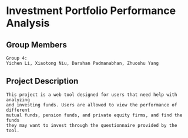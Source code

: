# Investment Portfolio Performance Analysis


## Group Members
```
Group 4:
Yichen Li, Xiaotong Niu, Darshan Padmanabhan, Zhuoshu Yang
```

## Project Description
```
This project is a web tool designed for users that need help with analyzing 
and investing funds. Users are allowed to view the performance of different 
mutual funds, pension funds, and private equity firms, and find the funds 
they may want to invest through the questionnaire provided by the tool.
```
